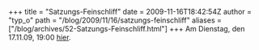 +++
title = "Satzungs-Feinschliff"
date = 2009-11-16T18:42:54Z
author = "typ_o"
path = "/blog/2009/11/16/satzungs-feinschliff"
aliases = ["/blog/archives/52-Satzungs-Feinschliff.html"]
+++
Am Dienstag, den 17.11.09, 19:00
[hier](https://flipdot.org/blog/archives/47-Ab-jetzt-immer-Dienstags.html).
